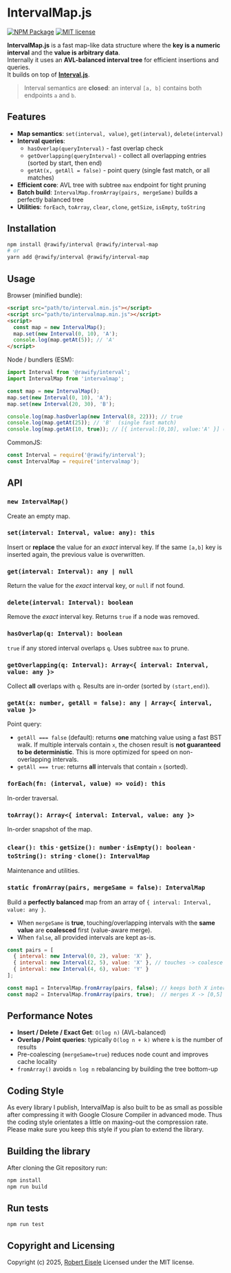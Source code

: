 # IntervalMap.js

[![NPM Package](https://img.shields.io/npm/v/intervalmap.svg?style=flat)](https://www.npmjs.com/package/intervalmap "View this project on npm")
[![MIT license](http://img.shields.io/badge/license-MIT-brightgreen.svg)](http://opensource.org/licenses/MIT)

**IntervalMap.js** is a fast map-like data structure where the **key is a numeric interval** and the **value is arbitrary data**.  
Internally it uses an **AVL-balanced interval tree** for efficient insertions and queries.  
It builds on top of **[Interval.js](https://www.npmjs.com/package/@rawify/interval)**.

> Interval semantics are **closed**: an interval `[a, b]` contains both endpoints `a` and `b`.

## Features

- **Map semantics**: `set(interval, value)`, `get(interval)`, `delete(interval)`
- **Interval queries**:
  - `hasOverlap(queryInterval)` - fast overlap check
  - `getOverlapping(queryInterval)` - collect all overlapping entries (sorted by start, then end)
  - `getAt(x, getAll = false)` - point query (single fast match, or all matches)
- **Efficient core**: AVL tree with subtree `max` endpoint for tight pruning
- **Batch build**: `IntervalMap.fromArray(pairs, mergeSame)` builds a perfectly balanced tree
- **Utilities**: `forEach`, `toArray`, `clear`, `clone`, `getSize`, `isEmpty`, `toString`

## Installation

```bash
npm install @rawify/interval @rawify/interval-map
# or
yarn add @rawify/interval @rawify/interval-map
````

## Usage

Browser (minified bundle):

```html
<script src="path/to/interval.min.js"></script>
<script src="path/to/intervalmap.min.js"></script>
<script>
  const map = new IntervalMap();
  map.set(new Interval(0, 10), 'A');
  console.log(map.getAt(5)); // 'A'
</script>
```

Node / bundlers (ESM):

```js
import Interval from '@rawify/interval';
import IntervalMap from 'intervalmap';

const map = new IntervalMap();
map.set(new Interval(0, 10), 'A');
map.set(new Interval(20, 30), 'B');

console.log(map.hasOverlap(new Interval(8, 22))); // true
console.log(map.getAt(25)); // 'B'  (single fast match)
console.log(map.getAt(10, true)); // [{ interval:[0,10], value:'A' }] (all matches)
```

CommonJS:

```js
const Interval = require('@rawify/interval');
const IntervalMap = require('intervalmap');
```

## API

### `new IntervalMap()`

Create an empty map.

### `set(interval: Interval, value: any): this`

Insert or **replace** the value for an *exact* interval key.
If the same `[a,b]` key is inserted again, the previous value is overwritten.

### `get(interval: Interval): any | null`

Return the value for the *exact* interval key, or `null` if not found.

### `delete(interval: Interval): boolean`

Remove the *exact* interval key. Returns `true` if a node was removed.

### `hasOverlap(q: Interval): boolean`

`true` if any stored interval overlaps `q`. Uses subtree `max` to prune.

### `getOverlapping(q: Interval): Array<{ interval: Interval, value: any }>`

Collect **all** overlaps with `q`. Results are in-order (sorted by `(start,end)`).

### `getAt(x: number, getAll = false): any | Array<{ interval, value }>`

Point query:

* `getAll === false` (default): returns **one** matching value using a fast BST walk.
  If multiple intervals contain `x`, the chosen result is **not guaranteed to be deterministic**.
  This is more optimized for speed on non-overlapping intervals.
* `getAll === true`: returns **all** intervals that contain `x` (sorted).

### `forEach(fn: (interval, value) => void): this`

In-order traversal.

### `toArray(): Array<{ interval: Interval, value: any }>`

In-order snapshot of the map.

### `clear(): this` · `getSize(): number` · `isEmpty(): boolean` · `toString(): string` · `clone(): IntervalMap`

Maintenance and utilities.

### `static fromArray(pairs, mergeSame = false): IntervalMap`

Build a **perfectly balanced** map from an array of
`{ interval: Interval, value: any }`.

* When `mergeSame` is **true**, touching/overlapping intervals with the **same value** are **coalesced** first (value-aware merge).
* When `false`, all provided intervals are kept as-is.

```js
const pairs = [
  { interval: new Interval(0, 2), value: 'X' },
  { interval: new Interval(2, 5), value: 'X' }, // touches -> coalesce when mergeSame=true
  { interval: new Interval(4, 6), value: 'Y' }
];

const map1 = IntervalMap.fromArray(pairs, false); // keeps both X intervals
const map2 = IntervalMap.fromArray(pairs, true);  // merges X -> [0,5]
```

## Performance Notes

* **Insert / Delete / Exact Get**: `O(log n)` (AVL-balanced)
* **Overlap / Point queries**: typically `O(log n + k)` where `k` is the number of results
* Pre-coalescing (`mergeSame=true`) reduces node count and improves cache locality
* `fromArray()` avoids `n log n` rebalancing by building the tree bottom-up

## Coding Style

As every library I publish, IntervalMap is also built to be as small as possible after compressing it with Google Closure Compiler in advanced mode. Thus the coding style orientates a little on maxing-out the compression rate. Please make sure you keep this style if you plan to extend the library.

## Building the library

After cloning the Git repository run:

```bash
npm install
npm run build
```

## Run tests

```bash
npm run test
```

## Copyright and Licensing

Copyright (c) 2025, [Robert Eisele](https://raw.org/)
Licensed under the MIT license.
